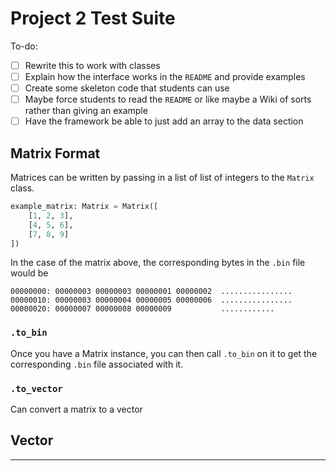 # Project 2 Test Suite

To-do:

- [ ] Rewrite this to work with classes
- [ ] Explain how the interface works in the `README` and provide examples
- [ ] Create some skeleton code that students can use
- [ ] Maybe force students to read the `README` or like maybe a Wiki of sorts rather than giving an example
- [ ] Have the framework be able to just add an array to the data section

## Matrix Format

Matrices can be written by passing in a list of list of integers to the `Matrix` class.

```py
example_matrix: Matrix = Matrix([
    [1, 2, 3],
    [4, 5, 6],
    [7, 8, 9]
])
```

In the case of the matrix above, the corresponding bytes in the `.bin` file would be

```bin
00000000: 00000003 00000003 00000001 00000002  ................
00000010: 00000003 00000004 00000005 00000006  ................
00000020: 00000007 00000008 00000009           ............
```

### `.to_bin`

Once you have a Matrix instance, you can then call `.to_bin` on it to get the corresponding `.bin` file associated with it.

### `.to_vector`

<!-- TODO -->

Can convert a matrix to a vector

## Vector

---